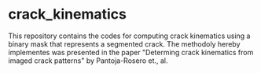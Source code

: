 # crack_kinematics
This repository contains the codes for computing crack kinematics using a binary mask that represents a segmented crack. The methodoly hereby implementes was presented in the paper "Determing crack kinematics from imaged crack patterns" by Pantoja-Rosero et., al.
